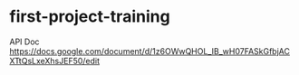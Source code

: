 # first-project-training

API Doc
https://docs.google.com/document/d/1z6OWwQHOL_IB_wH07FASkGfbjACXTtQsLxeXhsJEF50/edit
